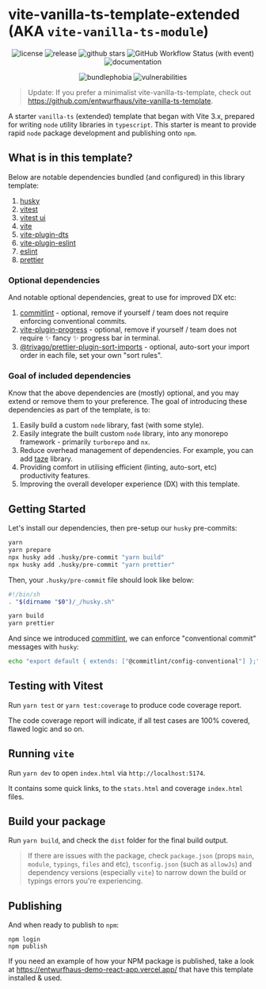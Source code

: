 # vite-vanilla-ts-template-extended (AKA `vite-vanilla-ts-module`)

<p align="center">
    <img alt="license" src="https://img.shields.io/github/license/entwurfhaus/vite-vanilla-ts-module?style=flat-square" />
    <img alt="release" src="https://img.shields.io/github/v/tag/entwurfhaus/vite-vanilla-ts-module?label=release&style=flat-square" />
    <img alt="github stars" src="https://img.shields.io/github/stars/entwurfhaus/vite-vanilla-ts-module?style=flat-square" />
    <img alt="GitHub Workflow Status (with event)" src="https://img.shields.io/github/actions/workflow/status/entwurfhaus/vite-vanilla-ts-module/develop.yml?style=flat-square" />
    <img alt="documentation" src="https://img.shields.io/website?label=documentation&style=flat-square&up_message=online&url=https://vite-vanilla-ts-template-extended.vercel.app">
</p>

<p align="center">
    <img alt="bundlephobia" src="https://img.shields.io/bundlephobia/min/@entwurfhaus/vite-vanilla-ts-module?style=flat-square" />
    <img alt="vulnerabilities" src="https://img.shields.io/snyk/vulnerabilities/npm/@entwurfhaus/vite-vanilla-ts-module?style=flat-square" />
</p>

> Update: If you prefer a minimalist vite-vanilla-ts-template, check out https://github.com/entwurfhaus/vite-vanilla-ts-template.

A starter `vanilla-ts` (extended) template that began with Vite 3.x, prepared for writing `node` utility libraries in `typescript`. This starter is meant to provide rapid `node` package development and publishing onto `npm`.

## What is in this template?

Below are notable dependencies bundled (and configured) in this library template:

1. [husky](https://typicode.github.io/husky/get-started.html)
1. [vitest](https://vitest.dev/)
1. [vitest ui](https://vitest.dev/guide/ui.html)
1. [vite](https://vitejs.dev/guide/)
1. [vite-plugin-dts](https://github.com/qmhc/vite-plugin-dts)
1. [vite-plugin-eslint](https://github.com/gxmari007/vite-plugin-eslint)
1. [eslint](https://eslint.org/)
1. [prettier](https://prettier.io/)

### Optional dependencies

And notable optional dependencies, great to use for improved DX etc:

1. [commitlint](https://commitlint.js.org/guides/getting-started.html) - optional, remove if yourself / team does not require enforcing conventional commits.
1. [vite-plugin-progress](https://github.com/jeddygong/vite-plugin-progress) - optional, remove if yourself / team does not require :sparkles: fancy :sparkles: progress bar in terminal.
1. [@trivago/prettier-plugin-sort-imports](https://github.com/trivago/prettier-plugin-sort-imports) - optional, auto-sort your import order in each file, set your own "sort rules".

### Goal of included dependencies

Know that the above dependencies are (mostly) optional, and you may extend or remove them to your preference. The goal of introducing these dependencies as part of the template, is to:

1. Easily build a custom `node` library, fast (with some style).
1. Easily integrate the built custom `node` library, into any monorepo framework - primarily `turborepo` and `nx`.
1. Reduce overhead management of dependencies. For example, you can add [taze](https://github.com/antfu/taze) library.
1. Providing comfort in utilising efficient (linting, auto-sort, etc) productivity features.
1. Improving the overall developer experience (DX) with this template.

## Getting Started

Let's install our dependencies, then pre-setup our `husky` pre-commits:

```bash
yarn
yarn prepare
npx husky add .husky/pre-commit "yarn build"
npx husky add .husky/pre-commit "yarn prettier"
```

Then, your `.husky/pre-commit` file should look like below:

```bash
#!/bin/sh
. "$(dirname "$0")/_/husky.sh"

yarn build
yarn prettier
```

And since we introduced [commitlint](https://commitlint.js.org/guides/getting-started.html), we can enforce "conventional commit" messages with `husky`:

```bash
echo "export default { extends: ["@commitlint/config-conventional"] };" > commitlint.config.js
```

## Testing with Vitest

Run `yarn test` or `yarn test:coverage` to produce code coverage report.

The code coverage report will indicate, if all test cases are 100% covered, flawed logic and so on.

## Running `vite`

Run `yarn dev` to open `index.html` via `http://localhost:5174`.

It contains some quick links, to the `stats.html` and coverage `index.html` files.

## Build your package

Run `yarn build`, and check the `dist` folder for the final build output.

> If there are issues with the package, check `package.json` (props `main`, `module`, `typings`, `files` and etc), `tsconfig.json` (such as `allowJs`) and dependency versions (especially `vite`) to narrow down the build or typings errors you're experiencing.

## Publishing

And when ready to publish to `npm`:

```
npm login
npm publish
```

If you need an example of how your NPM package is published, take a look at https://entwurfhaus-demo-react-app.vercel.app/ that have this template installed & used.
